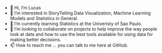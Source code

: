 - 👋 Hi, I’m Lucas
- 👀 I’m interested in StoryTelling Data Visualization, Machine Learning Models and Statistics in General.
- 🌱 I’m currently learning Statistics at the Univeristy of Sao Paulo.
- 💞️ I’m looking to collaborate on projects to help improve the way people look at data and how to use the best tools available for using data for making better decisions.
- 📫 How to reach me ... you can talk to me here at GitHub.

<!---
lucasabrahao900/lucasabrahao900 is a ✨ special ✨ repository because its `README.md` (this file) appears on your GitHub profile.
You can click the Preview link to take a look at your changes.
--->
